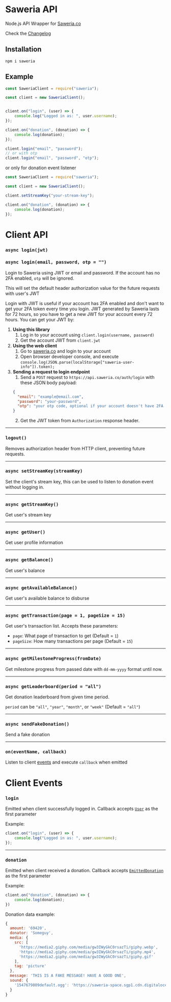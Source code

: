 # Saweria API

Node.js API Wrapper for [Saweria.co](https://saweria.co/)

Check the [Changelog](https://github.com/SuspiciousLookingOwl/saweria-api/blob/master/CHANGELOG.md)

## Installation

```
npm i saweria
```

## Example

```js
const SaweriaClient = require("saweria");

const client = new SaweriaClient();


client.on("login", (user) => {
	console.log("Logged in as: ", user.username);
});

client.on("donation", (donation) => {
	console.log(donation);
});

client.login("email", "password");
// or with otp
client.login("email", "password", "otp");

```
or only for donation event listener
```js
const SaweriaClient = require("saweria");

const client = new SaweriaClient();

client.setStreamKey("your-stream-key");

client.on("donation", (donation) => {
	console.log(donation);
});
```

# Client API

### `async login(jwt)`
### `async login(email, password, otp = "")`

Login to Saweria using JWT or email and password. If the account has no 2FA enabled, `otp` will be ignored.

This will set the default header authorization value for the future requests with user's JWT

Login with JWT is useful if your account has 2FA enabled and don't want to get your 2FA token every time you login. JWT generated by Saweria lasts for 72 hours, so you have to get a new JWT for your account every 72 hours. You can get your JWT by:

1. **Using this library**
   1. Log in to your account using `client.login(username, password)`
   2. Get the account JWT from `client.jwt`
2. **Using the web client**
   1. Go to [saweria.co](https://saweria.co/) and login to your account
   2. Open browser developer console, and execute `console.log(JSON.parse(localStorage["saweria-user-info"]).token);`
3. **Sending a request to login endpoint**
   1. Send a `POST` request to `https://api.saweria.co/auth/login` with these JSON body payload: 
   ```json
   {
     "email": "example@email.com",
     "password": "your-password",
     "otp": "your otp code, optional if your account doesn't have 2FA enabled"
   }
   ```
   2. Get the JWT token from `Authorization` response header.

---

### `logout()`

Removes authorization header from HTTP client, preventing future requests.

---

### `async setStreamKey(streamKey)`

Set the client's stream key, this can be used to listen to donation event without logging in.

---

### `async getStreamKey()`

Get user's stream key

---

### `async getUser()`

Get user profile information

---

### `async getBalance()`

Get user's balance

---

### `async getAvailableBalance()`

Get user's available balance to disburse

---

### `async getTransaction(page = 1, pageSize = 15)`

Get user's transaction list. Accepts these parameters:

- `page`: What page of transaction to get (Default = `1`)
- `pageSize`: How many transactions per page (Default = `15`)

---

### `async getMilestoneProgress(fromDate)`

Get milestone progress from passed date with `dd-mm-yyyy` format until now.

---

### `async getLeaderboard(period = "all")`

Get donation leaderboard from given time period.

`period` can be `"all"`, `"year"`, `"month"`, or `"week"` (Default = `"all"`)

---

### `async sendFakeDonation()`

Send a fake donation

---

### `on(eventName, callback)`

Listen to client [events](#Client-Events) and execute `callback` when emitted


# Client Events

### `login`

Emitted when client successfully logged in. Callback accepts [`User`](src/types.ts) as the first parameter 

Example:
```js
client.on("login", (user) => {
	console.log("Logged in as: ", user.username);
});
```

---

### `donation`

Emitted when client received a donation. Callback accepts [`EmittedDonation`](src/types.ts) as the first parameter

Example:
```js
client.on("donation", (donation) => {
    console.log(donation);
})
```

Donation data example:
```js
{
  amount: '69420',
  donator: 'Someguy',
  media: {
    src: [
      'https://media2.giphy.com/media/gw3IWyGkC0rsazTi/giphy.webp',
      'https://media2.giphy.com/media/gw3IWyGkC0rsazTi/giphy.mp4',
      'https://media2.giphy.com/media/gw3IWyGkC0rsazTi/giphy.gif'
    ],
    tag: 'picture'
  },
  message: 'THIS IS A FAKE MESSAGE! HAVE A GOOD ONE',
  sound: {
    '1547679809default.ogg': 'https://saweria-space.sgp1.cdn.digitaloceanspaces.com/prd/sound/836d7a85-dd70-4028-85fb-00fd785f0928-c527b4f6bd6282e21e78c85343d496fa.ogg'
  }
}
```